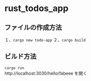# rust_todos_app

## ファイルの作成方法
１、`cargo new todo-app`
２、`cargo build`

## ビルド方法  
 `cargo run`  
http://localhost:3030/hello/fabeee を開く  